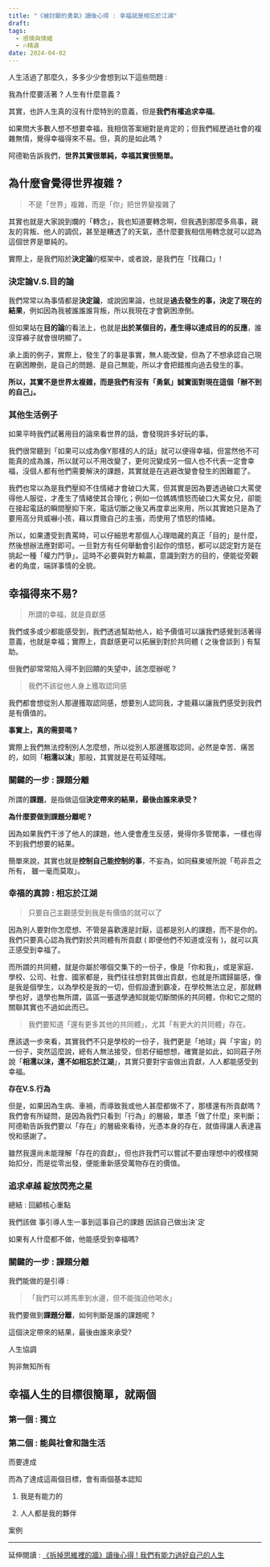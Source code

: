```yaml
---
title: "《被討厭的勇氣》讀後心得 : 幸福就是相忘於江湖"
draft: 
tags:
  - 感情與情緒
  - 🔥精選
date: 2024-04-02
---
```

人生活過了那麼久，多多少少會想到以下這些問題 :

我為什麼要活著 ? 人生有什麼意義 ?

其實，也許人生真的沒有什麼特別的意義，但是**我們有權追求幸福**。

如果問大多數人想不想要幸福，我相信答案絕對是肯定的；但我們經歷過社會的複雜無情，覺得幸福得來不易。但，真的是如此嗎 ?

阿德勒告訴我們，**世界其實很單純，幸福其實很簡單。**



## 為什麼會覺得世界複雜 ?

> 不是「世界」複雜，而是「你」把世界變複雜了

其實也就是大家說到爛的「轉念」，我也知道要轉念啊，但我遇到那麼多鳥事，親友的背叛、他人的調侃，甚至是糟透了的天氣，憑什麼要我相信用轉念就可以認為這個世界是單純的。

實際上，是我們陷於**決定論**的框架中，或者說，是我們在「找藉口」!

### **決定論V.S.目的論**

我們常常以為事情都是**決定論**，或說因果論，也就是**過去發生的事，決定了現在的結果**，例如因為我被誰誰誰背叛，所以我現在才會窮困潦倒。

但如果站在**目的論**的看法上，也就是**出於某個目的，產生得以達成目的的反應**，誰沒穿褲子就會很明顯了。

承上面的例子，實際上，發生了的事是事實，無人能改變，但為了不想承認自己現在窮困瞭倒，是自己的問題、是自己無能，所以才會把錯推向過去發生的事。

**所以，其實不是世界太複雜，而是我們有沒有「勇氣」誠實面對現在這個「辦不到的自己」。**

### 其他生活例子

如果平時我們試著用目的論來看世界的話，會發現許多好玩的事。

我們很常聽到「如果可以成為像Y那樣的人的話」就可以便得幸福，但當然他不可能真的成為誰，所以就可以不用改變了，更何況變成另一個人也不代表一定會幸福，沒個人都有他們需要解決的課題，其實就是在逃避改變會發生的困難罷了。

我們也常以為是我們壓抑不住情緒才會破口大罵，但其實是因為要透過破口大罵使得他人服從，才產生了情緒使其合理化；例如一位媽媽憤怒而破口大罵女兒，卻能在接起電話的瞬間壓抑下來，電話切斷之後又再度拿出來用，所以其實她只是為了要用高分貝威嚇小孩，藉以貫徹自己的主張，而使用了憤怒的情緒。

所以，如果遭受到責罵時，可以仔細思考那個人心理暗藏的真正「目的」是什麼，然後想辦法應對即可。一旦對方有任何舉動會引起你的憤怒，都可以認定對方是在挑起一種「權力鬥爭」，這時不必要與對方輸贏，意識到對方的目的，便能從旁觀者的角度，端詳事情的全貌。



## 幸福得來不易?

> 所謂的幸福，就是貢獻感

我們或多或少都能感受到，我們透過幫助他人，給予價值可以讓我們感覺到活著得意義，也就是幸福；實際上，貢獻感更可以拓展到對於共同體 ( 之後會談到 ) 有幫助。

但我們卻常常陷入得不到回饋的失望中，該怎麼辦呢 ?

> 我們不該從他人身上獲取認同感

我們都會想從別人那邊獲取認同感，想要別人認同我，才能藉以讓我們感受到我們是有價值的。

**事實上，真的需要嗎 ?**

實際上我們無法控制別人怎麼想，所以從別人那邊獲取認同，必然是幸苦、痛苦的，如同「**相濡以沫**」那般，其實就是在苟延殘喘。

### 關鍵的一步 : 課題分離

所謂的**課題**，是指做這個**決定帶來的結果，最後由誰來承受 ?**

**為什麼要做到課題分離呢 ?**

因為如果我們干涉了他人的課題，他人便會產生反感，覺得你多管閒事，一樣也得不到我們想要的結果。

簡單來說，其實也就是**控制自己能控制的事**，不妄為，如同蘇東坡所說「苟非吾之所有， 雖一毫而莫取」。

### 幸福的真諦 : 相忘於江湖

> 只要自己主觀感受到我是有價值的就可以了

因為別人要對你怎麼想、不管是喜歡還是討厭，這都是別人的課題，而不是你的。我們只要真心認為我們對於共同體有所貢獻 ( 即便他們不知道或沒有 )，就可以真正感受到幸福了。

而所謂的共同體，就是你屬於哪個交集下的一份子，像是「你和我」，或是家庭、學校、公司、社會、國家都是，我們往往想對其做出貢獻，也就是所謂歸屬感，像是我是個學生，以為學校是我的一切，但假設遭到霸凌，在學校無法立足，那就轉學也好，退學也無所謂，區區一張退學通知就能切斷關係的共同體，你和它之間的關聯其實也不過如此而已。

> 我們要知道「還有更多其他的共同體」，尤其「有更大的共同體」存在。

應該退一步來看，其實我們不只是學校的一份子，我們更是「地球」與「宇宙」的一份子，突然這麼說，總有人無法接受，但若仔細想想，確實是如此，如同莊子所說「**相濡以沫，還不如相忘於江湖**」，其實只要對宇宙做出貢獻，人人都能感受到幸福。

**存在V.S.行為**

但是，如果因為生病、車禍，而導致我或他人甚麼都做不了，那樣還有所貢獻嗎 ? 我們會有所疑問，是因為我們只看到「行為」的層級，單憑「做了什麼」來判斷；阿德勒告訴我們要以「存在」的層級來看待，光憑本身的存在，就值得讓人表達喜悅和感謝了。

雖然我還尚未能理解「存在的貢獻」，但也許我們可以嘗試不要由理想中的模樣開始扣分，而是從零出發，便能重新感受萬物存在的價值。

### 追求卓越 綻放閃亮之星

總結 : 回顧核心重點

我們該做 事引導人生一事到這事自己的課題 因該自己做出決ˊ定

如果有人什麼都不做，他能感受到幸福嗎?

### 關鍵的一步 : 課題分離

我們能做的是引導 :

> 「我們可以將馬牽到水邊，但不能強迫他喝水」

我們要做到**課題分離**，如何判斷是誰的課題呢 ?

這個決定帶來的結果，最後由誰來承受?

人生協調

狗非無知所有



## 幸福人生的目標很簡單，就兩個

### 第一個 : 獨立

### 第二個 : 能與社會和諧生活

而要達成

而為了達成這兩個目標，會有兩個基本認知

1. 我是有能力的

2. 人人都是我的夥伴

案例

---

延伸閱讀 : [《拆掉思維裡的牆》讀後心得 ! 我們有能力過好自己的人生](《拆掉思維裡的牆》讀後心得%20!%20我們有能力過好自己的人生.md)